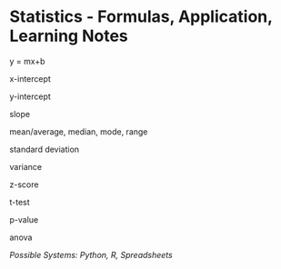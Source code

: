 # Statistics - Formulas, Application, Learning Notes

y = mx+b

x-intercept

y-intercept

slope

mean/average, median, mode, range

standard deviation

variance

z-score

t-test

p-value

anova



<i>Possible Systems: Python, R, Spreadsheets</i>
